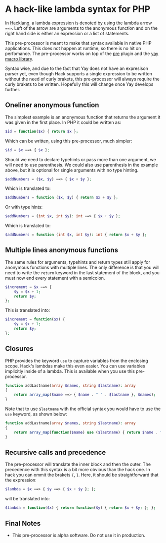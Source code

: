A hack-like lambda syntax for PHP
=================================

In [Hacklang](https://docs.hhvm.com/hack/lambdas/introduction), a lambda expression is denoted by using the lambda arrow `==>`. Left of the arrow are arguments to the anonymous function and on the right hand side is either an expression or a list of statements.

This pre-processor is meant to make that syntax available in native PHP applications. This does not happen at runtime, so there is no hit on perfomance. The pre-processor works on top of the [pre](https://github.com/preprocess/pre-plugin) plugin and the [yay macro library](https://github.com/marcioAlmada/yay).

Syntax wise, and due to the fact that Yay does not have an expresison parser yet, even though Hack supports a single expression to be written without the need of curly brakets, this pre-processor will always require the curly brakets to be written. Hopefully this will change once Yay develops further.

Oneliner anonymous function
---------------------------

The simplest example is an anonymous function that returns the argument it was given in the first place. In PHP it could be written as:

```php
$id = function($x) { return $x };
```

Which can be written, using this pre-processor, much simpler:

```php
$id = $x ==> { $x };
```

Should we need to declare typehints or pass more than one argument, we will need to use parenthesis. We could also use parenthesis in the example above, but it is optional for single arguments with no type hinting.

```php
$addNumbers = ($x, $y) ==> { $x + $y };
```

Which is translated to:

```php
$addNumbers = function ($x, $y) { return $x + $y };
```

Or with type hints:

```php
$addNumbers = (int $x, int $y): int ==> { $x + $y };
```

Which is translated to:

```php
$addNumbers = function (int $x, int $y): int { return $x + $y };
```

Multiple lines anonymous functions
----------------------------------

The same rules for arguments, typehints and return types still apply for anonymous functions with multiple lines. The only difference is that you will need to write the `return` keyword in the last statement of the block, and you must now end every statement with a semicolon.

```php
$increment = $x ==> {
    $y = $x + 1;
    return $y;
};
```

This is translated into:

```php
$increment = function($x) {
    $y = $x + 1;
    return $y;
};
```

Closures
--------

PHP provides the keyword `use` to capture variables from the enclosing scope. Hack's lambdas make this even easier. You can use variables implicitly inside of a lambda. This is available when you use this pre-processor.

```php
function addLastname(array $names, string $lastname): array
{
    return array_map($name ==> { $name . " " . $lastname }, $names);
}
```

Note that to use `$lastname` with the official syntax you would have to use the `use` keyword, as shown below:

```php
function addLastname(array $names, string $lastname): array
{
    return array_map(function($name) use ($lastname) { return $name . " " . $lastname }, $names);
}
```

Recursive calls and precedence
------------------------------

The pre-processor will translate the inner block and then the outer. The precedence with this syntax is a bit more obvious than the hack one. In hack you can ommit the brakets `{`, `}`. Here, it should be straightforward that the expression:

```php
$lambda = $x ==> { $y ==> { $x + $y }; };
```

will be translated into:

```php
$lambda = function($x) { return function($y) { return $x + $y; }; };
```

Final Notes
-----------
 - This pre-processor is alpha software. Do not use it in production.